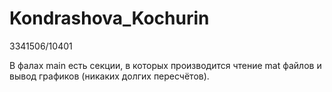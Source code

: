 # Kondrashova_Kochurin
3341506/10401

В фалах main есть секции, в которых производится чтение mat файлов и вывод графиков (никаких долгих пересчётов).
